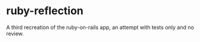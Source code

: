 # ruby-reflection
A third recreation of the ruby-on-rails app, an attempt with tests only and no review.
